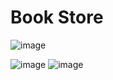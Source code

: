 # Book Store

![image](https://github.com/user-attachments/assets/68b6ed66-7eb8-4ed0-9e6b-7f84a57df5ca)

![image](https://github.com/user-attachments/assets/995e91de-891d-48e4-8b53-99909fa1ba7e)
![image](https://github.com/user-attachments/assets/df3db620-9b52-402e-ad65-45f09860c42a)
